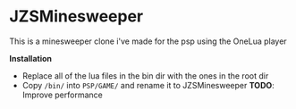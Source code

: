 JZSMinesweeper
==============

This is a minesweeper clone i've made for the psp using the OneLua player


**Installation**
  - Replace all of the lua files in the bin dir with the ones in the root dir
  - Copy ``/bin/`` into ``PSP/GAME/`` and rename it to JZSMinesweeper
**TODO**: Improve performance
